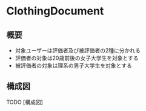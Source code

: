 # ClothingDocument

## 概要

- 対象ユーザーは評価者及び被評価者の2種に分かれる
- 評価者の対象は20歳前後の女子大学生を対象とする
- 被評価者の対象は理系の男子大学生を対象とする

## 構成図

TODO
[構成図]
